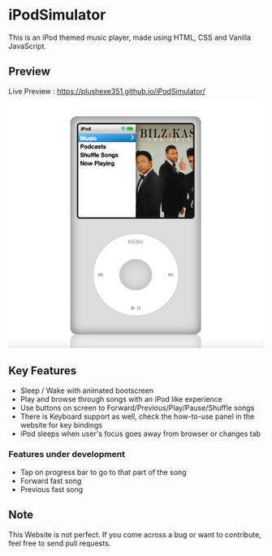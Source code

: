 # iPodSimulator

This is an iPod themed music player, made using HTML, CSS and Vanilla JavaScript.

## Preview

Live Preview : https://plushexe351.github.io/iPodSimulator/

![Preview Image](preview/previewimg.png)

## Key Features

- Sleep / Wake with animated bootscreen
- Play and browse through songs with an iPod like experience
- Use buttons on screen to Forward/Previous/Play/Pause/Shuffle songs
- There is Keyboard support as well, check the how-to-use panel in the website for key bindings
- iPod sleeps when user's focus goes away from browser or changes tab

### Features under development

- Tap on progress bar to go to that part of the song
- Forward fast song
- Previous fast song

## Note

This Website is not perfect. If you come across a bug or want to contribute, feel free to send pull requests.
